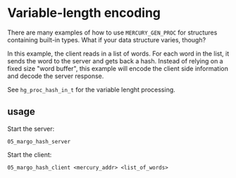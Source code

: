 # Variable-length encoding

There are many examples of how to use `MERCURY_GEN_PROC` for structures containing built-in types.  What if your data structure varies, though?

In this example, the client reads in a list of words. For each word in the list, it sends the word to the server and gets back a hash.  Instead of relying on a fixed size "word buffer", this example will encode the client side information and decode the server response.

See `hg_proc_hash_in_t` for the variable lenght processing.

## usage

Start the server:

    05_margo_hash_server

Start the client:

    05_margo_hash_client <mercury_addr> <list_of_words>

